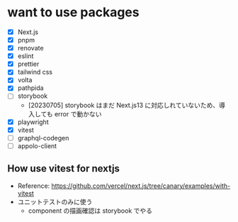 # want to use packages

- [x] Next.js
- [x] pnpm
- [x] renovate
- [x] eslint
- [x] prettier
- [x] tailwind css
- [x] volta
- [x] pathpida
- [ ] storybook
  - [20230705] storybook はまだ Next.js13 に対応しれていないため、導入しても error で動かない
- [x] playwright
- [x] vitest
- [ ] graphql-codegen
- [ ] appolo-client

## How use vitest for nextjs

- Reference: <https://github.com/vercel/next.js/tree/canary/examples/with-vitest>
- ユニットテストのみに使う
  - component の描画確認は storybook でやる
